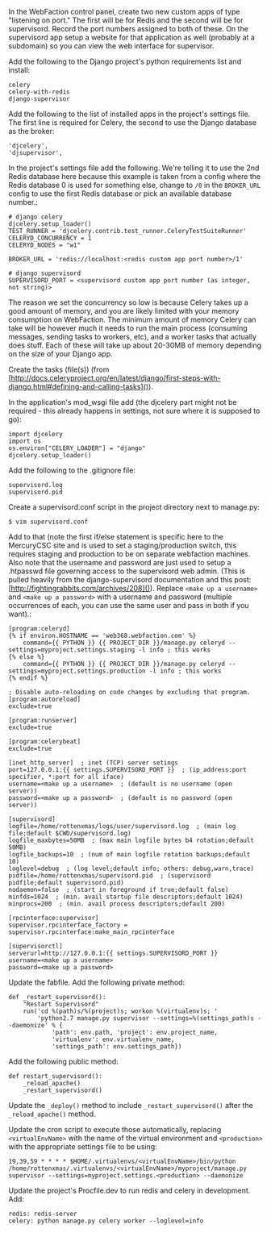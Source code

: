 In the WebFaction control panel, create two new custom apps of type "listening on port." The first will be for Redis and the second will be for supervisord. Record the port numbers assigned to both of these. On the supervisord app setup a website for that application as well (probably at a subdomain) so you can view the web interface for supervisor.

Add the following to the Django project's python requirements list and install:

    celery
    celery-with-redis
    django-supervisor

Add the following to the list of installed apps in the project's settings file. The first line is required for Celery, the second to use the Django database as the broker:

    'djcelery',
    'djsupervisor',

In the project's settings file add the following. We're telling it to use the 2nd Redis database here because this example is taken from a config where the Redis database 0 is used for something else, change to `/0` in the `BROKER_URL` config to use the first Redis database or pick an available database number.:

    # django celery
    djcelery.setup_loader()
    TEST_RUNNER = 'djcelery.contrib.test_runner.CeleryTestSuiteRunner'
    CELERYD_CONCURRENCY = 1
    CELERYD_NODES = "w1"

    BROKER_URL = 'redis://localhost:<redis custom app port number>/1'

    # django supervisord
    SUPERVISORD_PORT = <supervisord custom app port number (as integer, not string)>

The reason we set the concurrency so low is because Celery takes up a good amount of memory, and you are likely limited with your memory consumption on WebFaction. The minimum amount of memory Celery can take will be however much it needs to run the main process (consuming messages, sending tasks to workers, etc), and a worker tasks that actually does stuff. Each of these will take up about 20-30MB of memory depending on the size of your Django app.

Create the tasks (file(s)) (from [http://docs.celeryproject.org/en/latest/django/first-steps-with-django.html#defining-and-calling-tasks]()).

In the application's mod_wsgi file add (the djcelery part might not be required - this already happens in settings, not sure where it is supposed to go):

    import djcelery
    import os
    os.environ["CELERY_LOADER"] = "django"
    djcelery.setup_loader()

Add the following to the .gitignore file:

    supervisord.log
    supervisord.pid

Create a supervisord.conf script in the project directory next to manage.py:

    $ vim supervisord.conf

Add to that (note the first if/else statement is specific here to the MercuryCSC site and is used to set a staging/production switch, this requires staging and production to be on separate webfaction machines. Also note that the username and password are just used to setup a .htpasswd file governing access to the supervisord web admin. (This is pulled heavily from the django-supervisord documentation and this post: [http://fightingrabbits.com/archives/208]()). Replace `<make up a username>` and `<make up a password>` with a username and password (multiple occurrences of each, you can use the same user and pass in both if you want).:

    [program:celeryd]
    {% if environ.HOSTNAME == 'web368.webfaction.com' %}
        command={{ PYTHON }} {{ PROJECT_DIR }}/manage.py celeryd --settings=myproject.settings.staging -l info ; this works
    {% else %}
        command={{ PYTHON }} {{ PROJECT_DIR }}/manage.py celeryd --settings=myproject.settings.production -l info ; this works
    {% endif %}

    ; Disable auto-reloading on code changes by excluding that program.
    [program:autoreload]
    exclude=true

    [program:runserver]
    exclude=true

    [program:celerybeat]
    exclude=true

    [inet_http_server]  ; inet (TCP) server setings
    port=127.0.0.1:{{ settings.SUPERVISORD_PORT }}  ; (ip_address:port specifier, *:port for all iface)
    username=<make up a username>  ; (default is no username (open server))
    password=<make up a password>  ; (default is no password (open server))
 
    [supervisord]
    logfile=/home/rottenxmas/logs/user/supervisord.log  ; (main log file;default $CWD/supervisord.log)
    logfile_maxbytes=50MB  ; (max main logfile bytes b4 rotation;default 50MB)
    logfile_backups=10  ; (num of main logfile rotation backups;default 10)
    loglevel=debug  ; (log level;default info; others: debug,warn,trace)
    pidfile=/home/rottenxmas/supervisord.pid  ; (supervisord pidfile;default supervisord.pid)
    nodaemon=false  ; (start in foreground if true;default false)
    minfds=1024  ; (min. avail startup file descriptors;default 1024)
    minprocs=200  ; (min. avail process descriptors;default 200)
 
    [rpcinterface:supervisor]
    supervisor.rpcinterface_factory = supervisor.rpcinterface:make_main_rpcinterface
 
    [supervisorctl]
    serverurl=http://127.0.0.1:{{ settings.SUPERVISORD_PORT }}
    username=<make up a username>
    password=<make up a password>

Update the fabfile. Add the following private method:

    def _restart_supervisord():
        "Restart Supervisord"
        run('cd %(path)s/%(project)s; workon %(virtualenv)s; '
            'python2.7 manage.py supervisor --settings=%(settings_path)s --daemonize' % {
                'path': env.path, 'project': env.project_name,
                'virtualenv': env.virtualenv_name,
                'settings_path': env.settings_path})

Add the following public method:

    def restart_supervisord():
        _reload_apache()
        _restart_supervisord()

Update the `_deploy()` method to include `_restart_supervisord()` after the `_reload_apache()` method.

Update the cron script to execute those automatically, replacing `<virtualEnvName>` with the name of the virtual environment and `<production>` with the appropriate settings file to be using:

    19,39,59 * * * * $HOME/.virtualenvs/<virtualEnvName>/bin/python /home/rottenxmas/.virtualenvs/<virtualEnvName>/myproject/manage.py supervisor --settings=myproject.settings.<production> --daemonize

Update the project's Procfile.dev to run redis and celery in development. Add:

    redis: redis-server
    celery: python manage.py celery worker --loglevel=info
